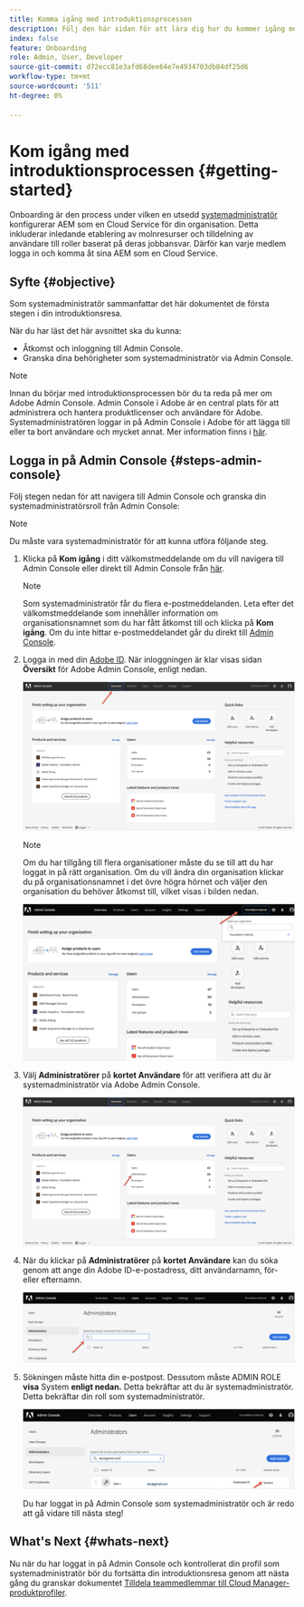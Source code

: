 ```yaml
---
title: Komma igång med introduktionsprocessen
description: Följ den här sidan för att lära dig hur du kommer igång med en introduktionsresa
index: false
feature: Onboarding
role: Admin, User, Developer
source-git-commit: d72ecc81e3afd68dee64e7e4934703db84df25d6
workflow-type: tm+mt
source-wordcount: '511'
ht-degree: 0%

---
```


# Kom igång med introduktionsprocessen {#getting-started}

Onboarding är den process under vilken en utsedd [systemadministratör](https://experienceleague.adobe.com/docs/experience-manager-cloud-service/onboarding/onboarding-concepts/system-administrator.html?lang=en) konfigurerar AEM som en Cloud Service för din organisation. Detta inkluderar inledande etablering av molnresurser och tilldelning av användare till roller baserat på deras jobbansvar. Därför kan varje medlem logga in och komma åt sina AEM som en Cloud Service.

## Syfte {#objective}

Som systemadministratör sammanfattar det här dokumentet de första stegen i din introduktionsresa.

När du har läst det här avsnittet ska du kunna:

* Åtkomst och inloggning till Admin Console.
* Granska dina behörigheter som systemadministratör via Admin Console.

>[!NOTE]
>Innan du börjar med introduktionsprocessen bör du ta reda på mer om Adobe Admin Console. Admin Console i Adobe är en central plats för att administrera och hantera produktlicenser och användare för Adobe. Systemadministratören loggar in på Admin Console i Adobe för att lägga till eller ta bort användare och mycket annat. Mer information finns i [här](https://experienceleague.adobe.com/docs/experience-manager-cloud-service/onboarding/onboarding-concepts/admin-console.html?lang=en).


## Logga in på Admin Console {#steps-admin-console}

Följ stegen nedan för att navigera till Admin Console och granska din systemadministratörsroll från Admin Console:

>[!NOTE]
>Du måste vara systemadministratör för att kunna utföra följande steg.

1. Klicka på **Kom igång** i ditt välkomstmeddelande om du vill navigera till Admin Console eller direkt till Admin Console från [här](https://adminconsole.adobe.com).

   >[!NOTE]
   >Som systemadministratör får du flera e-postmeddelanden. Leta efter det välkomstmeddelande som innehåller information om organisationsnamnet som du har fått åtkomst till och klicka på **Kom igång**. Om du inte hittar e-postmeddelandet går du direkt till [Admin Console](https://adminconsole.adobe.com/).

1. Logga in med din [Adobe ID](https://experienceleague.adobe.com/docs/experience-manager-cloud-service/onboarding/onboarding-concepts/adobe-id.html?lang=en). När inloggningen är klar visas sidan **Översikt** för Adobe Admin Console, enligt nedan.

   ![](/help/journey-onboarding/assets/get-started1.png)

   >[!NOTE]
   >Om du har tillgång till flera organisationer måste du se till att du har loggat in på rätt organisation. Om du vill ändra din organisation klickar du på organisationsnamnet i det övre högra hörnet och väljer den organisation du behöver åtkomst till, vilket visas i bilden nedan.

   ![](/help/journey-onboarding/assets/admin-console-orgswitch.png)

1. Välj **Administratörer** på **kortet Användare** för att verifiera att du är systemadministratör via Adobe Admin Console.

   ![](/help/journey-onboarding/assets/get-started2.png)

1. När du klickar på **Administratörer** på **kortet Användare** kan du söka genom att ange din Adobe ID-e-postadress, ditt användarnamn, för- eller efternamn.

   ![](/help/journey-onboarding/assets/get-started3.png)

1. Sökningen måste hitta din e-postpost. Dessutom måste ADMIN ROLE **visa** System **enligt nedan.** Detta bekräftar att du är systemadministratör. Detta bekräftar din roll som systemadministratör.

   ![](/help/journey-onboarding/assets/get-started4.png)

   Du har loggat in på Admin Console som systemadministratör och är redo att gå vidare till nästa steg!

## What&#39;s Next {#whats-next}

Nu när du har loggat in på Admin Console och kontrollerat din profil som systemadministratör bör du fortsätta din introduktionsresa genom att nästa gång du granskar dokumentet [Tilldela teammedlemmar till Cloud Manager-produktprofiler](/help/journey-onboarding/sysadmin/assign-team-members-aem-cloud-service.md).

